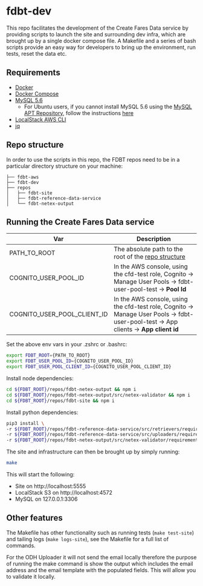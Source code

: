 # fdbt-dev

This repo facilitates the development of the Create Fares Data service by providing scripts to launch the site and surrounding dev infra, which are brought up by a single docker compose file. A Makefile and a series of bash scripts provide an easy way for developers to bring up the environment, run tests, reset the data etc.

## Requirements

- [Docker](https://docs.docker.com/install/)
- [Docker Compose](https://docs.docker.com/compose/install/)
- [MySQL 5.6](https://dev.mysql.com/doc/mysql-getting-started/en/)
  - For Ubuntu users, if you cannot install MySQL 5.6 using the [MySQL APT Repository](https://dev.mysql.com/downloads/repo/apt/), follow the instructions [here](https://dev.mysql.com/doc/refman/8.0/en/linux-installation-debian.html)
- [LocalStack AWS CLI](https://github.com/localstack/awscli-local)
- [jq](https://stedolan.github.io/jq/download/)

## Repo structure

In order to use the scripts in this repo, the FDBT repos need to be in a particular directory structure on your machine:

```text
├── fdbt-aws
├── fdbt-dev
├── repos
│   ├── fdbt-site
│   ├── fdbt-reference-data-service
│   └── fdbt-netex-output
```

## Running the Create Fares Data service

| Var                         | Description                                                                                                                          |
| --------------------------- | ------------------------------------------------------------------------------------------------------------------------------------ |
| PATH_TO_ROOT                | The absolute path to the root of the [repo structure](#repo-structure)                                                               |
| COGNITO_USER_POOL_ID        | In the AWS console, using the cfd-test role, Cognito -> Manage User Pools -> fdbt-user-pool-test -> **Pool Id**                      |
| COGNITO_USER_POOL_CLIENT_ID | In the AWS console, using the cfd-test role, Cognito -> Manage User Pools -> fdbt-user-pool-test -> App clients -> **App client id** |

Set the above env vars in your .zshrc or .bashrc:

```bash
export FDBT_ROOT={PATH_TO_ROOT}
export FDBT_USER_POOL_ID={COGNITO_USER_POOL_ID}
export FDBT_USER_POOL_CLIENT_ID={COGNITO_USER_POOL_CLIENT_ID}
```

Install node dependencies:

```bash
cd ${FDBT_ROOT}/repos/fdbt-netex-output && npm i
cd ${FDBT_ROOT}/repos/fdbt-netex-output/src/netex-validator && npm i
cd ${FDBT_ROOT}/repos/fdbt-site && npm i
```

Install python dependencies:

```bash
pip3 install \
-r ${FDBT_ROOT}/repos/fdbt-reference-data-service/src/retrievers/requirements.txt \
-r ${FDBT_ROOT}/repos/fdbt-reference-data-service/src/uploaders/requirements.txt \
-r ${FDBT_ROOT}/repos/fdbt-netex-output/src/netex-validator/requirements.txt
```

The site and infrastructure can then be brought up by simply running:

```bash
make
```

This will start the following:

- Site on http://localhost:5555
- LocalStack S3 on http://localhost:4572
- MySQL on 127.0.0.1:3306

## Other features

The Makefile has other functionality such as running tests (`make test-site`) and tailing logs (`make logs-site`), see the Makefile for a full list of commands.

For the ODH Uploader it will not send the email locally therefore the purpose of running the make command is show the output which includes the email address and the email template with the populated fields. This will allow you to validate it locally.
